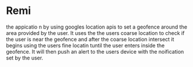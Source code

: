 # Remi
the appicatio n by using googles location apis to set a geofence around the area provided by the user. It uses the the users coarse location to check if the user is near the geofence and after the coarse location intersect it begins using the users fine locatin tuntil the user enters inside the geofence. It will then push an alert to the users device with the noification set by the user.
